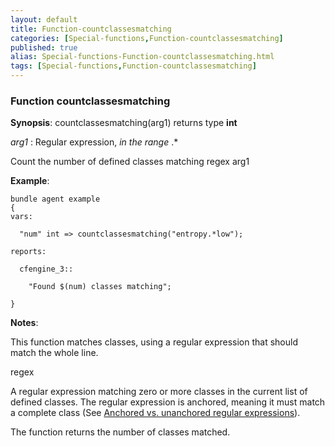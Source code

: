 ```yaml
---
layout: default
title: Function-countclassesmatching
categories: [Special-functions,Function-countclassesmatching]
published: true
alias: Special-functions-Function-countclassesmatching.html
tags: [Special-functions,Function-countclassesmatching]
---
```


### Function countclassesmatching

**Synopsis**: countclassesmatching(arg1) returns type **int**

  
 *arg1* : Regular expression, *in the range* .\*   

Count the number of defined classes matching regex arg1

**Example**:  
   

```
bundle agent example
{
vars:

  "num" int => countclassesmatching("entropy.*low");

reports:

  cfengine_3::

    "Found $(num) classes matching";

}
```

**Notes**:  
   

This function matches classes, using a regular expression that should
match the whole line.

regex

A regular expression matching zero or more classes in the current list
of defined classes. The regular expression is anchored, meaning it must
match a complete class (See [Anchored vs. unanchored regular
expressions](#Anchored-vs_002e-unanchored-regular-expressions)).

The function returns the number of classes matched.
